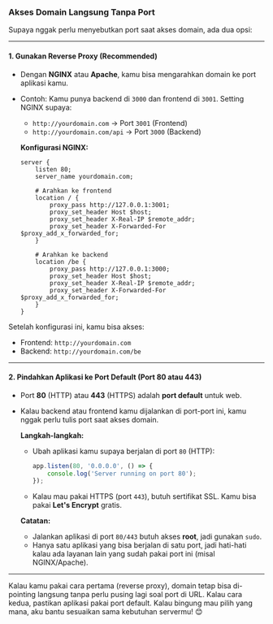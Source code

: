 ### **Akses Domain Langsung Tanpa Port**
Supaya nggak perlu menyebutkan port saat akses domain, ada dua opsi:

---

#### 1. **Gunakan Reverse Proxy (Recommended)**
   - Dengan **NGINX** atau **Apache**, kamu bisa mengarahkan domain ke port aplikasi kamu.
   - Contoh: Kamu punya backend di `3000` dan frontend di `3001`. Setting NGINX supaya:
     - `http://yourdomain.com` → Port `3001` (Frontend)
     - `http://yourdomain.com/api` → Port `3000` (Backend)

     **Konfigurasi NGINX:**
     ```nginx
     server {
         listen 80;
         server_name yourdomain.com;

         # Arahkan ke frontend
         location / {
             proxy_pass http://127.0.0.1:3001;
             proxy_set_header Host $host;
             proxy_set_header X-Real-IP $remote_addr;
             proxy_set_header X-Forwarded-For $proxy_add_x_forwarded_for;
         }

         # Arahkan ke backend
         location /be {
             proxy_pass http://127.0.0.1:3000;
             proxy_set_header Host $host;
             proxy_set_header X-Real-IP $remote_addr;
             proxy_set_header X-Forwarded-For $proxy_add_x_forwarded_for;
         }
     }
     ```

   Setelah konfigurasi ini, kamu bisa akses:
   - Frontend: `http://yourdomain.com`
   - Backend: `http://yourdomain.com/be`

---

#### 2. **Pindahkan Aplikasi ke Port Default (Port 80 atau 443)**
   - Port **80** (HTTP) atau **443** (HTTPS) adalah **port default** untuk web.
   - Kalau backend atau frontend kamu dijalankan di port-port ini, kamu nggak perlu tulis port saat akses domain.

     **Langkah-langkah:**
     - Ubah aplikasi kamu supaya berjalan di port `80` (HTTP):
       ```javascript
       app.listen(80, '0.0.0.0', () => {
           console.log('Server running on port 80');
       });
       ```
     - Kalau mau pakai HTTPS (port `443`), butuh sertifikat SSL. Kamu bisa pakai **Let's Encrypt** gratis.

     **Catatan:**
     - Jalankan aplikasi di port `80/443` butuh akses **root**, jadi gunakan `sudo`.
     - Hanya satu aplikasi yang bisa berjalan di satu port, jadi hati-hati kalau ada layanan lain yang sudah pakai port ini (misal NGINX/Apache).

---

Kalau kamu pakai cara pertama (reverse proxy), domain tetap bisa di-pointing langsung tanpa perlu pusing lagi soal port di URL. Kalau cara kedua, pastikan aplikasi pakai port default. Kalau bingung mau pilih yang mana, aku bantu sesuaikan sama kebutuhan servermu! 😊
